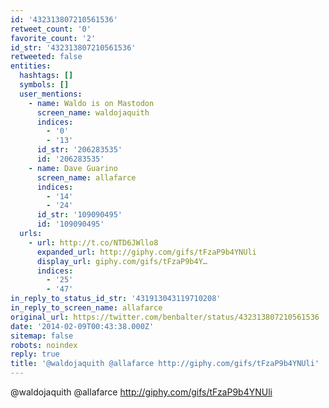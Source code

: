 ```yaml
---
id: '432313807210561536'
retweet_count: '0'
favorite_count: '2'
id_str: '432313807210561536'
retweeted: false
entities:
  hashtags: []
  symbols: []
  user_mentions:
    - name: Waldo is on Mastodon
      screen_name: waldojaquith
      indices:
        - '0'
        - '13'
      id_str: '206283535'
      id: '206283535'
    - name: Dave Guarino
      screen_name: allafarce
      indices:
        - '14'
        - '24'
      id_str: '109090495'
      id: '109090495'
  urls:
    - url: http://t.co/NTD6JWllo8
      expanded_url: http://giphy.com/gifs/tFzaP9b4YNUli
      display_url: giphy.com/gifs/tFzaP9b4Y…
      indices:
        - '25'
        - '47'
in_reply_to_status_id_str: '431913043119710208'
in_reply_to_screen_name: allafarce
original_url: https://twitter.com/benbalter/status/432313807210561536
date: '2014-02-09T00:43:38.000Z'
sitemap: false
robots: noindex
reply: true
title: '@waldojaquith @allafarce http://giphy.com/gifs/tFzaP9b4YNUli'
---
```


@waldojaquith @allafarce http://giphy.com/gifs/tFzaP9b4YNUli